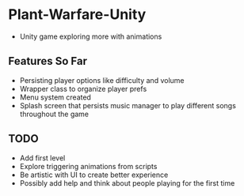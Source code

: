 # Plant-Warfare-Unity
- Unity game exploring more with animations
## Features So Far
- Persisting player options like difficulty and volume
- Wrapper class to organize player prefs
- Menu system created
- Splash screen that persists music manager to play different songs throughout the game

## TODO
- Add first level
- Explore triggering animations from scripts
- Be artistic with UI to create better experience
- Possibly add help and think about people playing for the first time

